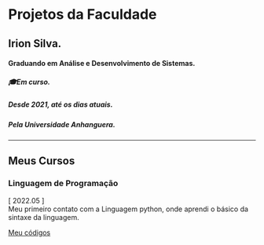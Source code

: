 # Projetos da Faculdade
Irion Silva.  
---
#### Graduando em Análise e Desenvolvimento de Sistemas.  
##### 🎓Em curso.  
##### Desde 2021, até os dias atuais.  
##### Pela Universidade Anhanguera.  
---
## Meus Cursos
### Linguagem de Programação
[ 2022.05 ]  
Meu primeiro contato com a Linguagem python, onde aprendi o básico da sintaxe da linguagem.  

[Meu códigos](https://github.com/irion-silva/projetos-da-faculdade/tree/main/linguagem-de-programacao)
  
